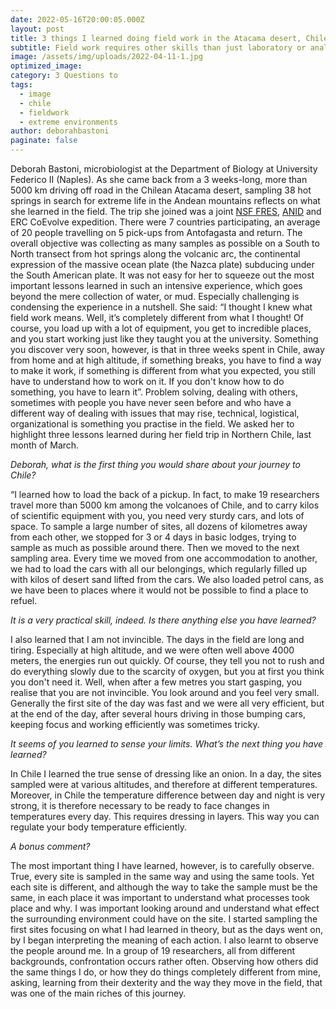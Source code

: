 ```yaml
---
date: 2022-05-16T20:00:05.000Z
layout: post
title: 3 things I learned doing field work in the Atacama desert, Chile
subtitle: Field work requires other skills than just laboratory or analytical skills.
image: /assets/img/uploads/2022-04-11-1.jpg
optimized_image:
category: 3 Questions to
tags:
  - image
  - chile
  - fieldwork
  - extreme environments
author: deborahbastoni
paginate: false
---
```

Deborah Bastoni, microbiologist at the Department of Biology at University Federico II (Naples). As she came back from a 3 weeks-long, more than 5000 km driving off road in the Chilean Atacama desert, sampling 38 hot springs in search for extreme life in the Andean mountains reflects on what she learned in the field.
The trip she joined was a joint [NSF FRES](https://beta.nsf.gov/funding/opportunities/frontier-research-earth-sciences-fres), [ANID](https://www.anid.cl/) and ERC CoEvolve expedition. There were 7 countries participating, an average of 20 people travelling on 5 pick-ups from Antofagasta and return. The overall objective was collecting as many samples as possible on a South to North transect from hot springs along the volcanic arc, the continental expression of the massive ocean plate (the Nazca plate) subducing under the South American plate.
It was not easy for her to squeeze out the most important lessons learned in such an intensive experience, which goes beyond the mere collection of water, or mud. Especially challenging is condensing the experience in a nutshell.
She said: “I thought I knew what field work means. Well, it’s completely different from what I thought! Of course, you load up with a lot of equipment, you get to incredible places, and you start working just like they taught you at the university. Something you discover very soon, however, is that in three weeks spent in Chile, away from home and at high altitude, if something breaks, you have to find a way to make it work, if something is different from what you expected, you still have to understand how to work on it. If you don't know how to do something, you have to learn it”.
Problem solving, dealing with others, sometimes with people you have never seen before and who have a different way of dealing with issues that may rise, technical, logistical, organizational is something you practise in the field. We asked her to highlight three lessons learned during her field trip in Northern Chile, last month of March.

*Deborah, what is the first thing you would share about your journey to Chile?*

“I learned how to load the back of a pickup. In fact, to make 19 researchers travel more than 5000 km among the volcanoes of Chile, and to carry kilos of scientific equipment with you, you need very sturdy cars, and lots of space. To sample a large number of sites, all dozens of kilometres away from each other, we stopped for 3 or 4 days in basic lodges, trying to sample as much as possible around there. Then we moved to the next sampling area. Every time we moved from one accommodation to another, we had to load the cars with all our belongings, which regularly filled up with kilos of desert sand lifted from the cars. We also loaded petrol cans, as we have been to places where it would not be possible to find a place to refuel. 

*It is a very practical skill, indeed. Is there anything else you have learned?*

I also learned that I am not invincible. The days in the field are long and tiring. Especially at high altitude, and we were often well above 4000 meters, the energies run out quickly. Of course, they tell you not to rush and do everything slowly due to the scarcity of oxygen, but you at first you think you don't need it. Well, when after a few metres you start gasping, you realise that you are not invincible. You look around and you feel very small. Generally the first site of the day was fast and we were all very efficient, but at the end of the day, after several hours driving in those bumping cars, keeping focus and working efficiently was sometimes tricky.

*It seems of you learned to sense your limits. What’s the next thing you have learned?*

In Chile I learned the true sense of dressing like an onion. In a day, the sites sampled were at various altitudes, and therefore at different temperatures. Moreover, in Chile the temperature difference between day and night is very strong, it is therefore necessary to be ready to face changes in temperatures every day. This requires dressing in layers. This way you can regulate your body temperature efficiently.

*A bonus comment?*

The most important thing I have learned, however, is to carefully observe. True, every site is sampled in the same way and using the same tools. Yet each site is different, and although the way to take the sample must be the same, in each place it was important to understand what processes took place and why. I was important looking around and understand what effect the surrounding environment could have on the site. I started sampling the first sites focusing on what I had learned in theory, but as the days went on, by I began interpreting the meaning of each action. I also learnt to observe the people around me. In a group of 19 researchers, all from different backgrounds, confrontation occurs rather often. Observing how others did the same things I do, or how they do things completely different from mine, asking, learning from their dexterity and the way they move in the field, that was one of the main riches of this journey.
